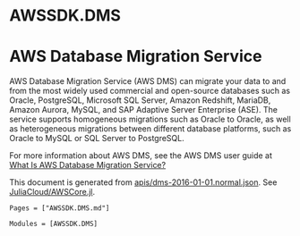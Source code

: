 # AWSSDK.DMS

# AWS Database Migration Service

AWS Database Migration Service (AWS DMS) can migrate your data to and from the most widely used commercial and open-source databases such as Oracle, PostgreSQL, Microsoft SQL Server, Amazon Redshift, MariaDB, Amazon Aurora, MySQL, and SAP Adaptive Server Enterprise (ASE). The service supports homogeneous migrations such as Oracle to Oracle, as well as heterogeneous migrations between different database platforms, such as Oracle to MySQL or SQL Server to PostgreSQL.

For more information about AWS DMS, see the AWS DMS user guide at [What Is AWS Database Migration Service?](http://docs.aws.amazon.com/dms/latest/userguide/Welcome.html)

This document is generated from
[apis/dms-2016-01-01.normal.json](https://github.com/aws/aws-sdk-js/blob/master/apis/dms-2016-01-01.normal.json).
See [JuliaCloud/AWSCore.jl](https://github.com/JuliaCloud/AWSCore.jl).

```@index
Pages = ["AWSSDK.DMS.md"]
```

```@autodocs
Modules = [AWSSDK.DMS]
```
